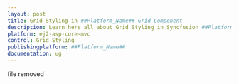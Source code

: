```yaml
---
layout: post
title: Grid Styling in ##Platform_Name## Grid Component
description: Learn here all about Grid Styling in Syncfusion ##Platform_Name## Grid component and more.
platform: ej2-asp-core-mvc
control: Grid Styling
publishingplatform: ##Platform_Name##
documentation: ug
---
```


file removed
